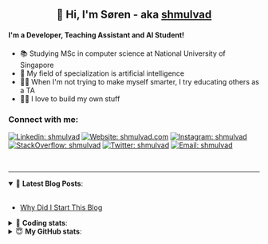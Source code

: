 <h2 align="center">
	👋 Hi, I'm Søren - aka <a href="https://shmulvad.com">shmulvad</a>
</h2>

#### I'm a Developer, Teaching Assistant and AI Student!
- 📚 Studying MSc in computer science at National University of Singapore
- 🧠 My field of specialization is artificial intelligence
- 👨‍🏫 When I'm not trying to make myself smarter, I try educating others as a TA
- 👨‍💻 I love to build my own stuff

### Connect with me:

[![Linkedin: shmulvad](https://img.shields.io/badge/shmulvad-blue?style=flat&logo=Linkedin&logoColor=white)][linkedin]
[![Website: shmulvad.com](https://img.shields.io/badge/shmulvad.com-47CCCC?&style=flat&logo=Google-Chrome&logoColor=white)][website]
[![Instagram: shmulvad](https://img.shields.io/badge/-@shmulvad-purple?style=flat&logo=Instagram&logoColor=white)][instagram]
[![StackOverflow: shmulvad](https://img.shields.io/badge/shmulvad-FE7A16?style=flat&logo=stack-overflow&logoColor=white)][stackOverflow]
[![Twitter: shmulvad](https://img.shields.io/badge/@shmulvad-1ca0f1?style=flat&logo=twitter&logoColor=white)][twitter]
[![Email: shmulvad](https://img.shields.io/badge/shmulvad-D14836?style=flat&logo=gmail&logoColor=white)][mail]

<br />

---

<details open>
 <summary>📕 <b>Latest Blog Posts</b>: </summary>

<br>

<!-- BLOG-POST-LIST:START -->
- [Why Did I Start This Blog](https://shmulvad.com/blog/why-did-start-this-blog)
<!-- BLOG-POST-LIST:END -->

</details>

<!-- --- -->

<details>
 <summary>🤖 <b>Coding stats</b>: </summary>

<br>

<!--START_SECTION:waka-->
**I'm a Night 🦉** 

```text
🌞 Morning    96 commits     ██░░░░░░░░░░░░░░░░░░░░░░░   9.81% 
🌆 Daytime    363 commits    █████████░░░░░░░░░░░░░░░░   37.08% 
🌃 Evening    349 commits    █████████░░░░░░░░░░░░░░░░   35.65% 
🌙 Night      171 commits    ████░░░░░░░░░░░░░░░░░░░░░   17.47%

```


📊 **This Week I Spent My Time On** 

```text
💬 Programming Languages: 
Python                   24 hrs 7 mins       ██████████████████░░░░░░░   73.32% 
Other                    2 hrs 52 mins       ██░░░░░░░░░░░░░░░░░░░░░░░   8.71% 
HTML                     2 hrs 5 mins        █░░░░░░░░░░░░░░░░░░░░░░░░   6.34% 
JavaScript               1 hr 52 mins        █░░░░░░░░░░░░░░░░░░░░░░░░   5.7% 
Text                     1 hr 20 mins        █░░░░░░░░░░░░░░░░░░░░░░░░   4.09%

🔥 Editors: 
VS Code                  28 hrs 44 mins      █████████████████████░░░░   87.32% 
Zsh                      2 hrs 48 mins       ██░░░░░░░░░░░░░░░░░░░░░░░   8.54% 
Sublime Text             1 hr 21 mins        █░░░░░░░░░░░░░░░░░░░░░░░░   4.15%

🐱‍💻 Projects: 
finanstilsyn-scraper     20 hrs 43 mins      ███████████████░░░░░░░░░░   62.99% 
overvaagning             7 hrs 40 mins       █████░░░░░░░░░░░░░░░░░░░░   23.31% 
company-scrapers         2 hrs 38 mins       ██░░░░░░░░░░░░░░░░░░░░░░░   8.04% 
Unknown Project          1 hr 23 mins        █░░░░░░░░░░░░░░░░░░░░░░░░   4.23% 
faktanet                 9 mins              ░░░░░░░░░░░░░░░░░░░░░░░░░   0.47%

```


 Last Updated on 08/01/2022
<!--END_SECTION:waka-->

</details>

<!-- --- -->

<details>
 <summary>😇 <b>My GitHub stats</b>: </summary>

<br>

<img align="left" alt="shmulvad's Github Stats" src="https://github-readme-stats.vercel.app/api?username=shmulvad&show_icons=true&hide_border=true" />

</details>



[website]: https://shmulvad.com
[twitter]: https://twitter.com/shmulvad
[linkedin]: https://linkedin.com/in/shmulvad
[instagram]: https://instagram.com/shmulvad
[stackOverflow]: https://stackoverflow.com/users/9248793/shmulvad
[mail]: mailto:shmulvad@gmail.com
[github]: https://github.com/shmulvad
